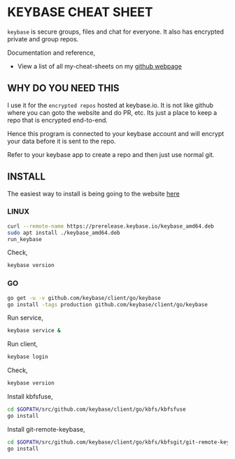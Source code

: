 # KEYBASE CHEAT SHEET

`keybase` is secure groups, files and chat for everyone. It also has
encrypted private and group repos.

Documentation and reference,

* View a list of all my-cheat-sheets on my
  [github webpage](https://jeffdecola.github.io/my-cheat-sheets/)

## WHY DO YOU NEED THIS

I use it for the `encrypted repos` hosted at keybase.io.
It is not like github where you can goto the website and do PR, etc.
Its just a place to keep a repo that is encrypted end-to-end.

Hence this program is connected to your keybase account
and will encrypt your data before it is sent to the repo.

Refer to your keybase app to create a repo and then just use normal git.

## INSTALL

The easiest way to install is being going to the website
[here](https://keybase.io/)

### LINUX

```bash
curl --remote-name https://prerelease.keybase.io/keybase_amd64.deb
sudo apt install ./keybase_amd64.deb
run_keybase
```

Check,

```bash
keybase version
```

### GO

```bash
go get -u -v github.com/keybase/client/go/keybase
go install -tags production github.com/keybase/client/go/keybase
```

Run service,

```bash
keybase service &
```

Run client,

```bash
keybase login
```

Check,

```bash
keybase version
```

Install kbfsfuse,

```bash
cd $GOPATH/src/github.com/keybase/client/go/kbfs/kbfsfuse
go install
```

Install git-remote-keybase,

```bash
cd $GOPATH/src/github.com/keybase/client/go/kbfs/kbfsgit/git-remote-keybase
go install
```
